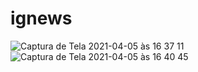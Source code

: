 # ignews

![Captura de Tela 2021-04-05 às 16 37 11](https://user-images.githubusercontent.com/61155203/115126628-cf863a00-9fa6-11eb-8551-e544a0be8171.png)
![Captura de Tela 2021-04-05 às 16 40 45](https://user-images.githubusercontent.com/61155203/115126631-d1e89400-9fa6-11eb-83a2-61c61063fe64.png)
